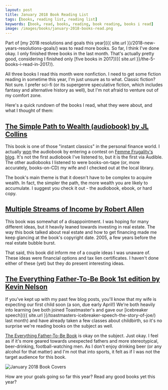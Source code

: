 ```yaml
---
layout: post
title: January 2018 Book Reading List
tags: [books, reading list, reading list]
keywords: [book, read, books, reading, book reading, books i read]
image: /images/books/january-2018-books-read.png
---
```


Part of [my 2018 resolutions and goals this year]({{ site.url }}/2018-new-years-resolutions-goals/) was to read more books. So far, I think I've done okay. I only finished three books in the last month. That's actually pretty good, considering I finished only [five books in 2017]({{ site.url }}/the-5-books-i-read-in-2017/).

All three books I read this month were nonfiction. I need to get some fiction reading in sometime this year, I'm just unsure as to what. Classic fiction? Not sure. I prefer sci-fi (or its supergenre speculative fiction, which includes fantasy and alternative history as well), but I'm not afraid to venture out of my comfort zone.

Here's a quick rundown of the books I read, what they were about, and what I thought of them:

## [The Simple Path to Wealth (audiobook) by JL Collins](https://affiliates.abebooks.com/c/2462910/77416/2029?u=https://www.abebooks.com/products/isbn/9781543697971/30129543144)

This book is one of those "instant classics" in the personal finance world. I actually [won](https://twitter.com/femmefrugality/status/943295450429509632) the audiobook by entering a contest on [Femme Frugality's blog](https://femmefrugality.com/). It's not the first audiobook I've listened to, but it is the first via Audible. The other audiobooks I listened to were books-on-tape (or, more accurately, books-on-CD) my wife and I checked out at the local library.

The book's main theme is that it doesn't have to be complex to acquire wealth. In fact, the simpler the path, the more wealth you are likely to accumulate. I suggest you check it out - the audiobook, ebook, or hard copy.

## [Multiple Streams of Income by Robert Allen](https://affiliates.abebooks.com/c/2462910/77416/2029?u=https://www.abebooks.com/products/isbn/9780471655787/30231249618)

This book was somewhat of a disappointment. I was hoping for many different ideas, but it heavily leaned towards investing in real estate. The way this book talked about real estate and how to get financing made me keep glancing at the book's copyright date. 2005, a few years before the real estate bubble burst.

That said, this book did inform me of a couple ideas I was unaware of. These ideas were financial options and tax lien certificates. I haven't done either of these (yet) but they do present interesting ideas.

## [The Everything Father-To-Be Book 1st edition by Kevin Nelson](https://affiliates.abebooks.com/c/2462910/77416/2029?u=https://www.abebooks.com/products/isbn/9781580629744/30203444038)

If you've kept up with my past few blog posts, you'll know that my wife is expecting our first child soon (a son, due early April!) We're both heavily into learning (we both joined Toastmaster's and gave our [icebreaker speech]({{ site.url }}/toastmasters-icebreaker-speech-the-story-of-joe/) last month) and have already taken a few classes about childbirth, so it's no surprise we're reading books on the subject as well.

[The Everything Father-To-Be Book](https://affiliates.abebooks.com/c/2462910/77416/2029?u=https://www.abebooks.com/products/isbn/9781580629744/30203444038) is okay on the subject. Just okay. I feel as if it's more geared towards unexpected fathers and more stereotypical, beer-drinking, football-watching men. As I don't enjoy drinking beer (or any alcohol for that matter) and I'm not that into sports, it felt as if I was not the target audience for this book.

![January 2018 Book Covers](/images/books/january-2018-books-read.png)

How are your goals going so far this year? Read any good books yet this year?
